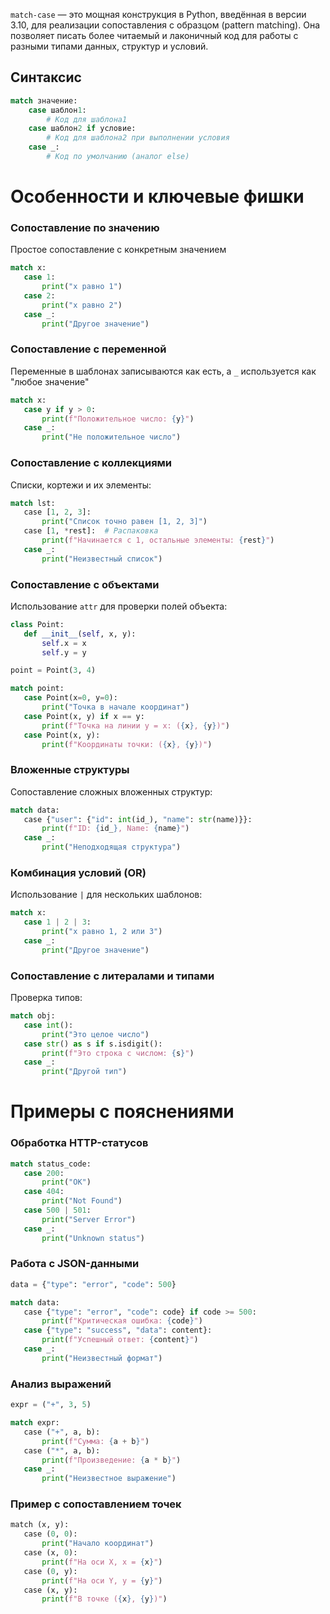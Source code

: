 `match-case` — это мощная конструкция в Python, введённая в версии 3.10,
для реализации сопоставления с образцом (pattern matching).
Она позволяет писать более читаемый и лаконичный код для работы с разными типами данных, структур и условий.

## Синтаксис
```python
match значение:
    case шаблон1:
        # Код для шаблона1
    case шаблон2 if условие:
        # Код для шаблона2 при выполнении условия
    case _:
        # Код по умолчанию (аналог else)
```

# Особенности и ключевые фишки
### Сопоставление по значению
Простое сопоставление с конкретным значением
```python
match x:
   case 1:
       print("x равно 1")
   case 2:
       print("x равно 2")
   case _:
       print("Другое значение")
```

### Сопоставление с переменной
Переменные в шаблонах записываются как есть, а `_` используется как "любое значение"
```python
match x:
   case y if y > 0:
       print(f"Положительное число: {y}")
   case _:
       print("Не положительное число")
```

### Сопоставление с коллекциями
Списки, кортежи и их элементы:
```python
match lst:
   case [1, 2, 3]:
       print("Список точно равен [1, 2, 3]")
   case [1, *rest]:  # Распаковка
       print(f"Начинается с 1, остальные элементы: {rest}")
   case _:
       print("Неизвестный список")
```

### Сопоставление с объектами
Использование `attr` для проверки полей объекта:
```python
class Point:
   def __init__(self, x, y):
       self.x = x
       self.y = y

point = Point(3, 4)

match point:
   case Point(x=0, y=0):
       print("Точка в начале координат")
   case Point(x, y) if x == y:
       print(f"Точка на линии y = x: ({x}, {y})")
   case Point(x, y):
       print(f"Координаты точки: ({x}, {y})")
```

### Вложенные структуры
Сопоставление сложных вложенных структур:
```python
match data:
   case {"user": {"id": int(id_), "name": str(name)}}:
       print(f"ID: {id_}, Name: {name}")
   case _:
       print("Неподходящая структура")
```

### Комбинация условий (OR)
Использование `|` для нескольких шаблонов:
```python
match x:
   case 1 | 2 | 3:
       print("x равно 1, 2 или 3")
   case _:
       print("Другое значение")
```

### Сопоставление с литералами и типами
Проверка типов:
```python
match obj:
   case int():
       print("Это целое число")
   case str() as s if s.isdigit():
       print(f"Это строка с числом: {s}")
   case _:
       print("Другой тип")
```

# Примеры с пояснениями

### Обработка HTTP-статусов
```python
match status_code:
   case 200:
       print("OK")
   case 404:
       print("Not Found")
   case 500 | 501:
       print("Server Error")
   case _:
       print("Unknown status")
```

### Работа с JSON-данными
```python
data = {"type": "error", "code": 500}

match data:
   case {"type": "error", "code": code} if code >= 500:
       print(f"Критическая ошибка: {code}")
   case {"type": "success", "data": content}:
       print(f"Успешный ответ: {content}")
   case _:
       print("Неизвестный формат")
```

### Анализ выражений
```python
expr = ("+", 3, 5)

match expr:
   case ("+", a, b):
       print(f"Сумма: {a + b}")
   case ("*", a, b):
       print(f"Произведение: {a * b}")
   case _:
       print("Неизвестное выражение")
```

### Пример с сопоставлением точек
```python
match (x, y):
   case (0, 0):
       print("Начало координат")
   case (x, 0):
       print(f"На оси X, x = {x}")
   case (0, y):
       print(f"На оси Y, y = {y}")
   case (x, y):
       print(f"В точке ({x}, {y})")
```
